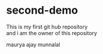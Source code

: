 # second-demo
This is my first git hub repository
<br>
and i am the owner of this repository

maurya ajay munnalal

